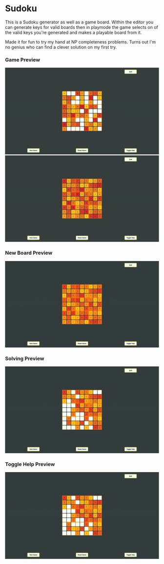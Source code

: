 # Sudoku

This is a Sudoku generator as well as a game board. Within the editor you can generate keys for valid boards then in playmode the game selects on of the valid keys you're generated and makes a playable board from it.

Made it for fun to try my hand at NP completeness problems. Turns out I'm no genius who can find a clever solution on my first try.

### Game Preview
![Game Empty Preview](game_empty_preview.png)
![Game Full Preview](game_full_preview.png)

### New Board Preview
![New Board Preview](new_board_preview.gif)

### Solving Preview
![Solving Preview](solving_preview.gif)

### Toggle Help Preview
![Toggle Help Preview](toggle_help_preview.gif)
